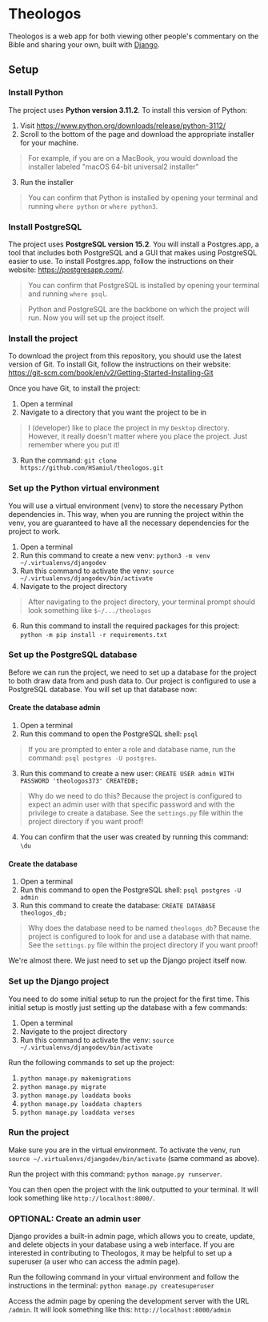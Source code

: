 
# Theologos

Theologos is a web app for both viewing other people's commentary on the Bible and sharing your own, built with [Django](https://www.djangoproject.com/).

## Setup

### Install Python
The project uses **Python version 3.11.2**. To install this version of Python: 

1. Visit https://www.python.org/downloads/release/python-3112/
2. Scroll to the bottom of the page and download the appropriate installer for your machine. 
> For example, if you are on a MacBook, you would download the installer labeled "macOS 64-bit universal2 installer"
3. Run the installer
> You can confirm that Python is installed by opening your terminal and running `where python` or `where python3`.

### Install PostgreSQL
The project uses **PostgreSQL version 15.2**. You will install a Postgres.app, a tool that includes both PostgreSQL and a GUI that makes using PostgreSQL easier to use. To install Postgres.app, follow the instructions on their website: https://postgresapp.com/.

> You can confirm that PostgreSQL is installed by opening your terminal and running `where psql`.

> Python and PostgreSQL are the backbone on which the project will run. Now you will set up the project itself.

### Install the project
To download the project from this repository, you should use the latest version of Git. To install Git, follow the instructions on their website: https://git-scm.com/book/en/v2/Getting-Started-Installing-Git

Once you have Git, to install the project:
1. Open a terminal
2. Navigate to a directory that you want the project to be in
> I (developer) like to place the project in my `Desktop` directory. However, it really doesn't matter where you place the project. Just remember where you put it!
3. Run the command: `git clone https://github.com/HSamiul/theologos.git`

### Set up the Python virtual environment
You will use a virtual environment (venv) to store the necessary Python dependencies in. This way, when you are running the project within the venv, you are guaranteed to have all the necessary dependencies for the project to work.

1. Open a terminal
2. Run this command to create a new venv:  `python3 -m venv ~/.virtualenvs/djangodev`
3. Run this command to activate the venv: `source ~/.virtualenvs/djangodev/bin/activate`
4. Navigate to the project directory
> After navigating to the project directory, your terminal prompt should look something like `$~/.../theologos`
6. Run this command to install the required packages for this project: `python -m pip install -r requirements.txt`

### Set up the PostgreSQL database

Before we can run the project, we need to set up a database for the project to both draw data from and push data to. Our project is configured to use a PostgreSQL database. You will set up that database now:

#### Create the database admin
1. Open a terminal 
2. Run this command to open the PostgreSQL shell: `psql`
> If you are prompted to enter a role and database name, run the command: `psql postgres -U postgres`.
3.   Run this command to create a new user: `CREATE USER admin WITH PASSWORD 'theologos373' CREATEDB;`
> Why do we need to do this? Because the project is configured to expect an admin user with that specific password and with the privilege to create a database. See the `settings.py` file within the project directory if you want proof!
4. You can confirm that the user was created by running this command: `\du`

#### Create the database
1. Open a terminal
2. Run this command to open the PostgreSQL shell: `psql postgres -U admin`
3. Run this command to create the database: `CREATE DATABASE theologos_db;`
> Why does the database need to be named `theologos_db`? Because the project is configured to look for and use a database with that name. See the `settings.py` file within the project directory if you want proof!

We're almost there. We just need to set up the Django project itself now.

### Set up the Django project
You need to do some initial setup to run the project for the first time. This initial setup is mostly just setting up the database with a few commands:

1. Open a terminal
2. Navigate to the project directory
3. Run this command to activate the venv: `source ~/.virtualenvs/djangodev/bin/activate`

Run the following commands to set up the project:

1. `python manage.py makemigrations`
2. `python manage.py migrate`
3. `python manage.py loaddata books`
4. `python manage.py loaddata chapters`
5. `python manage.py loaddata verses`

### Run the project
Make sure you are in the virtual environment. To activate the venv, run `source ~/.virtualenvs/djangodev/bin/activate` (same command as above).

Run the project with this command: `python manage.py runserver`. 

You can then open the project with the link outputted to your terminal. It will look something like `http://localhost:8000/`.

### OPTIONAL: Create an admin user

Django provides a built-in admin page, which allows you to create, update, and delete objects in your database using a web interface. If you are interested in contributing to Theologos, it may be helpful to set up a superuser (a user who can access the admin page). 

Run the following command in your virtual environment and follow the instructions in the terminal: `python manage.py createsuperuser`

Access the admin page by opening the development server with the URL `/admin`. It will look something like this: `http://localhost:8000/admin`
